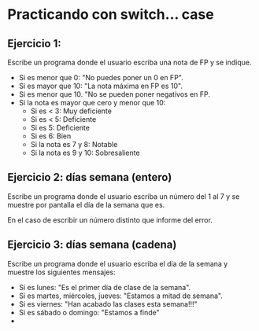 # Practicando con switch... case

## Ejercicio 1:

Escribe un programa donde el usuario escriba una nota de FP y se indique.
- Si es menor que 0: "No puedes poner un 0 en FP".
- Si es mayor que 10: "La nota máxima en FP es 10".
- Si es menor que 10. "No se pueden poner negativos en FP.
- Si la nota es mayor que cero y menor que 10:
  - Si es < 3: Muy deficiente
  - Si es < 5: Deficiente
  - Si es 5: Deficiente
  - Si es 6: Bien
  - Si la nota es 7 y 8: Notable
  - Si la nota es 9 y 10: Sobresaliente

## Ejercicio 2: días semana (entero)

Escribe un programa donde el usuario escriba un número del 1 al 7 y se muestre por pantalla el día de la semana que es.

En el caso de escribir un número distinto que informe del error.

## Ejercicio 3: días semana (cadena)

Escribe un programa donde el usuario escriba el día de la semana y muestre los siguientes mensajes:
- Si es lunes: "Es el primer día de clase de la semana".
- Si es martes, miércoles, jueves: "Estamos a mitad de semana".
- Si es viernes: "Han acabado las clases esta semana!!!"
- Si es sábado o domingo: "Estamos a finde"
- 
